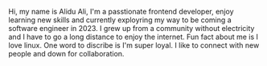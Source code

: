 Hi, my name is Alidu Ali,
I'm a passtionate frontend developer, enjoy learning new skills and currently exployring my way to be coming a software engineer in 2023.
I grew up from a community without electricity and I have to go a long distance to enjoy the internet.
Fun fact about me is I love linux.
One word to discribe is I'm super loyal.
I like to connect with new people and down for collaboration.
